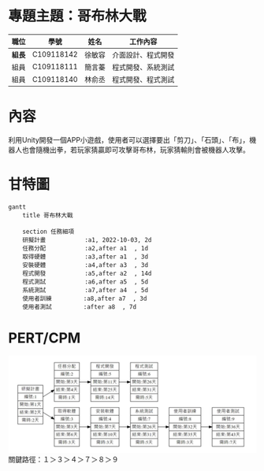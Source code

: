 # 專題主題：哥布林大戰

| **職位** | **學號** | **姓名** | **工作內容** |
| :---:| :---:| :---:| :----: |
| **組長** | C109118142 | 徐敏容 | 介面設計、程式開發 |
| 組員 | C109118111 | 簡言蓁 | 程式開發、系統測試 |
| 組員 | C109118140 | 林俞丞 | 程式開發、程式測試 |


# 內容
利用Unity開發一個APP小遊戲，使用者可以選擇要出「剪刀」、「石頭」、「布」，機器人也會隨機出拳，若玩家猜贏即可攻擊哥布林，玩家猜輸則會被機器人攻擊。



# 甘特圖
```mermaid
gantt
    title 哥布林大戰
    
    section 任務細項
    研擬計畫           :a1, 2022-10-03, 2d
    任務分配           :a2,after a1  , 1d
    取得硬體           :a3,after a1  , 3d
    安裝硬體           :a4,after a3  , 3d
    程式開發           :a5,after a2  , 14d
    程式測試           :a6,after a5  , 5d
    系統測試           :a7,after a4  , 5d
    使用者訓練         :a8,after a7  , 3d
    使用者測試         :after a8  , 7d

```


# PERT/CPM
![PERT/CPM](PERT1.JPG "PERT")
關鍵路徑：１＞３＞４＞７＞８＞９

